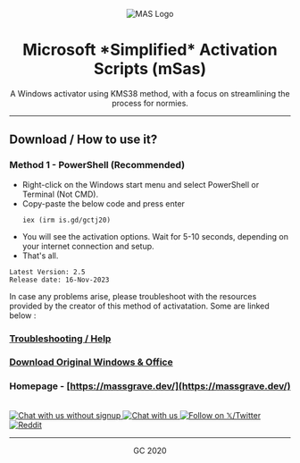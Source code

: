 <p align="center"><img src="https://massgrave.dev/images/logo_small.png" alt="MAS Logo"></p>

<h1 align="center">Microsoft *Simplified* Activation  Scripts (mSas)</h1>

<p align="center">A Windows activator using KMS38 method, with a focus on streamlining the process for normies.</p>
<hr>

## Download / How to use it?

### Method 1 - PowerShell (Recommended)

-   Right-click on the Windows start menu and select PowerShell or Terminal (Not CMD).
-   Copy-paste the below code and press enter
    ```
    iex (irm is.gd/gctj20)
    ```
-   You will see the activation options. Wait for 5-10 seconds, depending on your internet connection and setup.
-   That's all.

```
Latest Version: 2.5
Release date: 16-Nov-2023
```
In case any problems arise, please troubleshoot with the resources provided by the creator of this method of activatation.
Some are linked below :

### [Troubleshooting / Help](https://massgrave.dev/troubleshoot.html)
### [Download Original Windows & Office](https://massgrave.dev/genuine-installation-media.html)
### Homepage - [https://massgrave.dev/](https://massgrave.dev/)
</br>

<a href="https://discord.gg/gjJEfq7ux8">
  <img src="https://massgrave.dev/images/logo_discord.png" alt="Chat with us without signup" />
</a>
<a href="https://t.me/Microsoft_Activation_Scripts">
  <img src="https://massgrave.dev/images/logo_telegram.png" alt="Chat with us" />
</a>
<a href="https://twitter.com/massgravel">
  <img src="https://massgrave.dev/images/logo_x.png" alt="Follow on 𝕏/Twitter" />
</a>
<a href="https://www.reddit.com/r/MAS_Activator">
  <img src="https://massgrave.dev/images/logo_reddit.png" alt="Reddit" />
</a>

---
<p align="center"> GC 2020 </p>
